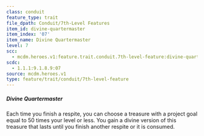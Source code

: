 ```yaml
---
class: conduit
feature_type: trait
file_dpath: Conduit/7th-Level Features
item_id: divine-quartermaster
item_index: '07'
item_name: Divine Quartermaster
level: 7
scc:
  - mcdm.heroes.v1:feature.trait.conduit.7th-level-feature:divine-quartermaster
scdc:
  - 1.1.1:9.1.8.9:07
source: mcdm.heroes.v1
type: feature/trait/conduit/7th-level-feature
---
```


##### Divine Quartermaster

Each time you finish a respite, you can choose a treasure with a project goal equal to 50 times your level or less. You gain a divine version of this treasure that lasts until you finish another respite or it is consumed.
